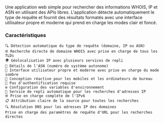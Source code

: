 Une application web simple pour rechercher des informations WHOIS, IP et ASN en utilisant des APIs libres. L'application détecte automatiquement le type de requête et fournit des résultats formatés avec une interface utilisateur propre et moderne qui prend en charge les modes clair et foncé.

### Caractéristiques

    🔍 Détection automatique du type de requête (domaine, IP ou ASN)
    🌐 Recherche directe de domaine WHOIS avec prise en charge de tous les TLDs
    🌍 Géolocalisation IP avec plusieurs services de repli
    🔢 Détails de l'ASN (numéro de système autonome)
    🎨 Interface utilisateur propre et moderne avec prise en charge du mode sombre
    📱 Conception réactive pour les mobiles et les ordinateurs de bureau
    🚫 Pas d'authentification requise
    ⚙️ Configuration des variables d'environnement
    🔄 Service de repli automatique pour les recherches d'adresses IP
    🌐 Prise en charge complète de l'IPv6
    📋 Attribution claire de la source pour toutes les recherches
    🔍 Résolution DNS pour les adresses IP des domaines
    Prise en charge des paramètres de requête d'URL pour les recherches directes
    